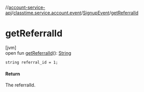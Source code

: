 //[account-service-api](../../../index.md)/[classtime.service.account.event](../index.md)/[SignupEvent](index.md)/[getReferralId](get-referral-id.md)

# getReferralId

[jvm]\
open fun [getReferralId](get-referral-id.md)(): [String](https://docs.oracle.com/javase/8/docs/api/java/lang/String.html)

`string referral_id = 1;`

#### Return

The referralId.
